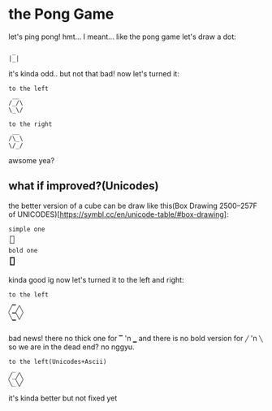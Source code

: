 # the Pong Game
let's ping pong! hmt... I meant... like the pong game let's draw a dot:
```
 _
|_|
```
it's kinda odd.. but not that bad! now let's turned it:
```
to the left
 __
/_/\
\_\/
```
```
to the right
 __
/\_\
\/_/
```
awsome yea?
## what if improved?(Unicodes)
the better version of a cube can be draw like this(Box Drawing 2500–257F of UNICODES)[https://symbl.cc/en/unicode-table/#box-drawing]:
```
simple one
┌┐
└┘
bold one
┏┓
┗┛
```
kinda good ig now let's turned it to the left and right:
```
to the left
 ▁
╱ ╱╲
╲▔╲╱
 ▔
```
bad news! there no thick one for `▔` 'n `▁` and there is no bold version for `╱` 'n `╲` so we are in the dead end? no nggyu.
```
to the left(Unicodes+Ascii)
 _
╱_╱╲
╲_╲╱
```
it's kinda better but not fixed yet